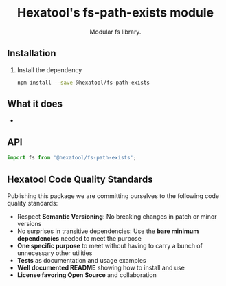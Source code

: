 <h1 align="center">
  Hexatool's fs-path-exists module 
</h1>

<p align="center">
  Modular fs library.
</p>

## Installation

1. Install the dependency
   ```bash
   npm install --save @hexatool/fs-path-exists
   ```

## What it does

- 

## API

```typescript
import fs from '@hexatool/fs-path-exists';
```

## Hexatool Code Quality Standards

Publishing this package we are committing ourselves to the following code quality standards:

- Respect **Semantic Versioning**: No breaking changes in patch or minor versions
- No surprises in transitive dependencies: Use the **bare minimum dependencies** needed to meet the purpose
- **One specific purpose** to meet without having to carry a bunch of unnecessary other utilities
- **Tests** as documentation and usage examples
- **Well documented README** showing how to install and use
- **License favoring Open Source** and collaboration
